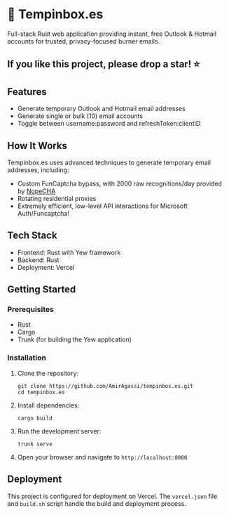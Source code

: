 # 📧 Tempinbox.es

Full-stack Rust web application providing instant, free Outlook & Hotmail accounts for trusted, privacy-focused burner emails.

## If you like this project, please drop a star! ⭐️

## Features

- Generate temporary Outlook and Hotmail email addresses
- Generate single or bulk (10) email accounts
- Toggle between username:password and refreshToken:clientID

## How It Works

Tempinbox.es uses advanced techniques to generate temporary email addresses, including:

- Custom FunCaptcha bypass, with 2000 raw recognitions/day provided by [NopeCHA](https://nopecha.com/pricing)
- Rotating residential proxies
- Extremely efficient, low-level API interactions for Microsoft Auth/Funcaptcha!

## Tech Stack

- Frontend: Rust with Yew framework
- Backend: Rust
- Deployment: Vercel

## Getting Started

### Prerequisites

- Rust
- Cargo
- Trunk (for building the Yew application)

### Installation

1. Clone the repository:
   ```
   git clone https://github.com/AmirAgassi/tempinbox.es.git
   cd tempinbox.es
   ```

2. Install dependencies:
   ```
   cargo build
   ```

3. Run the development server:
   ```
   trunk serve
   ```

4. Open your browser and navigate to `http://localhost:8080`

## Deployment

This project is configured for deployment on Vercel. The `vercel.json` file and `build.sh` script handle the build and deployment process.